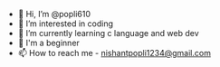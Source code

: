 - 👋 Hi, I’m @popli610
- 👀 I’m interested in coding
- 🌱 I’m currently learning c language and web dev
- 💞️ I'm a beginner
- 📫 How to reach me - nishantpopli1234@gmail.com

<!---
popli610/popli610 is a ✨ special ✨ repository because its `README.md` (this file) appears on your GitHub profile.
You can click the Preview link to take a look at your changes.
--->

